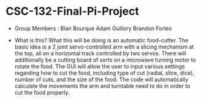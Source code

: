 # CSC-132-Final-Pi-Project

* Group Members : 
Blair Bourque
Adam Guillory
Brandon Fortes

* What is this? 
What this will be doing is an automatic food-cutter. The basic idea is a 2 joint servo-controlled arm with a slicing mechanism at the top, all on a horizontal track controlled by two servos. There will additionally be a cutting board of sorts on a microwave turning motor to rotate the food. The GUI will allow the user to input various settings regarding how to cut the food, including type of cut (radial, slice, dice), number of cuts, and the size of the food. The code will automatically calculate the movements the arm and turntable need to do in order to cut the food properly.
